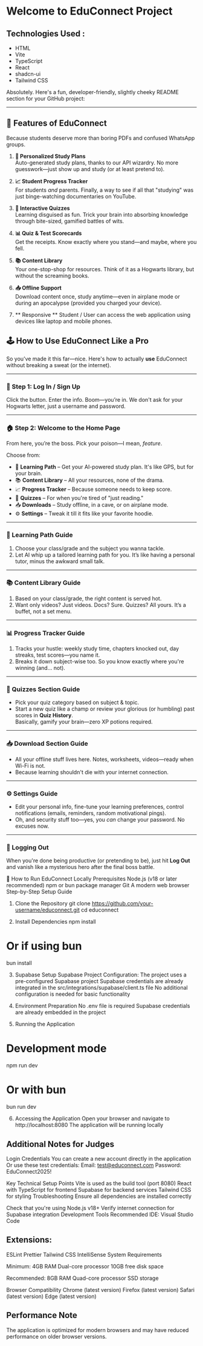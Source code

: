 # Welcome to EduConnect Project
## Technologies Used :
- HTML
- Vite
- TypeScript
- React
- shadcn-ui
- Tailwind CSS

Absolutely. Here's a fun, developer-friendly, slightly cheeky README section for your GitHub project:

---

## 🚀 Features of EduConnect

Because students deserve more than boring PDFs and confused WhatsApp groups.

1. **📅 Personalized Study Plans**  
   Auto-generated study plans, thanks to our API wizardry. No more guesswork—just show up and study (or at least pretend to).

2. **📈 Student Progress Tracker**  
   For students *and* parents. Finally, a way to see if all that "studying" was just binge-watching documentaries on YouTube.

3. **🧠 Interactive Quizzes**  
   Learning disguised as fun. Trick your brain into absorbing knowledge through bite-sized, gamified battles of wits.

4. **📊 Quiz & Test Scorecards**  
   Get the receipts. Know exactly where you stand—and maybe, where you fell.

5. **📚 Content Library**  
   Your one-stop-shop for resources. Think of it as a Hogwarts library, but without the screaming books.

6. **📥 Offline Support**  
   Download content once, study anytime—even in airplane mode or during an apocalypse (provided you charged your device).

7. ** Responsive **
   Student / User can access the web application using devices like laptop and mobile phones.


## 🕹️ How to Use EduConnect Like a Pro

So you’ve made it this far—nice. Here's how to actually **use** EduConnect without breaking a sweat (or the internet).

---

### 🔑 Step 1: Log In / Sign Up  
Click the button. Enter the info. Boom—you’re in. We don't ask for your Hogwarts letter, just a username and password.

---

### 🏠 Step 2: Welcome to the Home Page  
From here, you’re the boss. Pick your poison—I mean, *feature*.  

Choose from:
- 📅 **Learning Path** – Get your AI-powered study plan. It's like GPS, but for your brain.  
- 📚 **Content Library** – All your resources, none of the drama.  
- 📈 **Progress Tracker** – Because someone needs to keep score.  
- 🧠 **Quizzes** – For when you're tired of "just reading."  
- 📥 **Downloads** – Study offline, in a cave, or on airplane mode.  
- ⚙️ **Settings** – Tweak it till it fits like your favorite hoodie.

---

### 🧭 Learning Path Guide  
1. Choose your class/grade and the subject you wanna tackle.  
2. Let AI whip up a tailored learning path for you. It’s like having a personal tutor, minus the awkward small talk.

---

### 📚 Content Library Guide  
1. Based on your class/grade, the right content is served hot.  
2. Want only videos? Just videos. Docs? Sure. Quizzes? All yours. It’s a buffet, not a set menu.

---

### 📊 Progress Tracker Guide  
1. Tracks your hustle: weekly study time, chapters knocked out, day streaks, test scores—you name it.  
2. Breaks it down subject-wise too. So you know exactly where you're winning (and... not).

---

### 🧠 Quizzes Section Guide  
- Pick your quiz category based on subject & topic.  
- Start a new quiz like a champ or review your glorious (or humbling) past scores in **Quiz History**.  
Basically, gamify your brain—zero XP potions required.

---

### 📥 Download Section Guide  
- All your offline stuff lives here. Notes, worksheets, videos—ready when Wi-Fi is not.  
- Because learning shouldn't die with your internet connection.

---

### ⚙️ Settings Guide  
- Edit your personal info, fine-tune your learning preferences, control notifications (emails, reminders, random motivational pings).  
- Oh, and security stuff too—yes, you *can* change your password. No excuses now.

---

### 🚪 Logging Out  
When you're done being productive (or pretending to be), just hit **Log Out** and vanish like a mysterious hero after the final boss battle.


🚀 How to Run EduConnect Locally
Prerequisites
Node.js (v18 or later recommended)
npm or bun package manager
Git
A modern web browser
Step-by-Step Setup Guide
1. Clone the Repository
git clone https://github.com/your-username/educonnect.git
cd educonnect

2. Install Dependencies
npm install

# Or if using bun
bun install

3. Supabase Setup
Supabase Project Configuration:
The project uses a pre-configured Supabase project
Supabase credentials are already integrated in the src/integrations/supabase/client.ts file
No additional configuration is needed for basic functionality

4. Environment Preparation
No .env file is required
Supabase credentials are already embedded in the project

5. Running the Application
# Development mode
npm run dev
# Or with bun
bun run dev

6. Accessing the Application
Open your browser and navigate to http://localhost:8080
The application will be running locally

## Additional Notes for Judges
Login Credentials
You can create a new account directly in the application
Or use these test credentials:
Email: test@educonnect.com
Password: EduConnect2025!

Key Technical Setup Points
Vite is used as the build tool (port 8080)
React with TypeScript for frontend
Supabase for backend services
Tailwind CSS for styling
Troubleshooting
Ensure all dependencies are installed correctly

Check that you're using Node.js v18+
Verify internet connection for Supabase integration
Development Tools
Recommended IDE: Visual Studio Code

## Extensions:
ESLint
Prettier
Tailwind CSS IntelliSense
System Requirements

Minimum:
4GB RAM
Dual-core processor
10GB free disk space

Recommended:
8GB RAM
Quad-core processor
SSD storage

Browser Compatibility
Chrome (latest version)
Firefox (latest version)
Safari (latest version)
Edge (latest version)

## Performance Note
The application is optimized for modern browsers and may have reduced performance on older browser versions.
